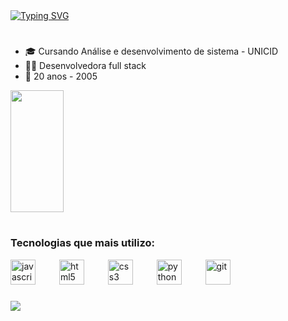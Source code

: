 <a href="https://git.io/typing-svg">
  <img src="https://readme-typing-svg.herokuapp.com/?color=ffaac6&size=25&center=false&vCenter=true&width=1000&lines=Welcome!+👋;I'm+Laura+de+Medeiros+👩‍💻+:%29" alt="Typing SVG">
</a>

#

<div>
  <ul>
    <li>🎓 Cursando Análise e desenvolvimento de sistema - UNICID</li>
    <li>👩‍💻 Desenvolvedora full stack</li>
    <li>🎂 20 anos - 2005</li> 
  </ul>
</div>

<div>
  <img width="41%" height="195px" src="https://github-readme-stats.vercel.app/api/top-langs/?username=LauraMdr&layout=compact&hide_border=false&border_color=ffaac6&title_color=ffaac6&text_color=ffaac6&bg_color=0d1117" />
</div>

#

<h3 align="stretch">Tecnologias que mais utilizo:</h3>
<div align="stretch">
  <img src="https://cdn.jsdelivr.net/gh/devicons/devicon/icons/javascript/javascript-original.svg" height="40" alt="javascript logo"  />
  <img width="30" />
  <img src="https://cdn.jsdelivr.net/gh/devicons/devicon/icons/html5/html5-original.svg" height="40" alt="html5 logo"  />
  <img width="30" />
  <img src="https://cdn.jsdelivr.net/gh/devicons/devicon/icons/css3/css3-original.svg" height="40" alt="css3 logo"  />
  <img width="30" />
  <img src="https://cdn.jsdelivr.net/gh/devicons/devicon/icons/python/python-original.svg" height="40" alt="python logo"  />
  <img width="30" />
  <img src="https://icongr.am/devicon/git-original.svg?size=128&color=currentColor" height="40" alt="git"/>
  <img width="30" />
</div>

###

<img src="https://capsule-render.vercel.app/api?type=waving&height=90&color=ffaac6&section=footer"/>
